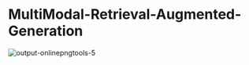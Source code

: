 # MultiModal-Retrieval-Augmented-Generation

![output-onlinepngtools-5](https://github.com/user-attachments/assets/1f924c92-a4b3-49a6-bb5c-74c75bc2f8c3)

